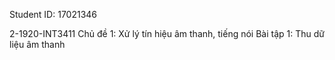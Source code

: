 Student ID: 17021346

2-1920-INT3411
Chủ đề 1: Xử lý tín hiệu âm thanh, tiếng nói
Bài tập 1: Thu dữ liệu âm thanh
